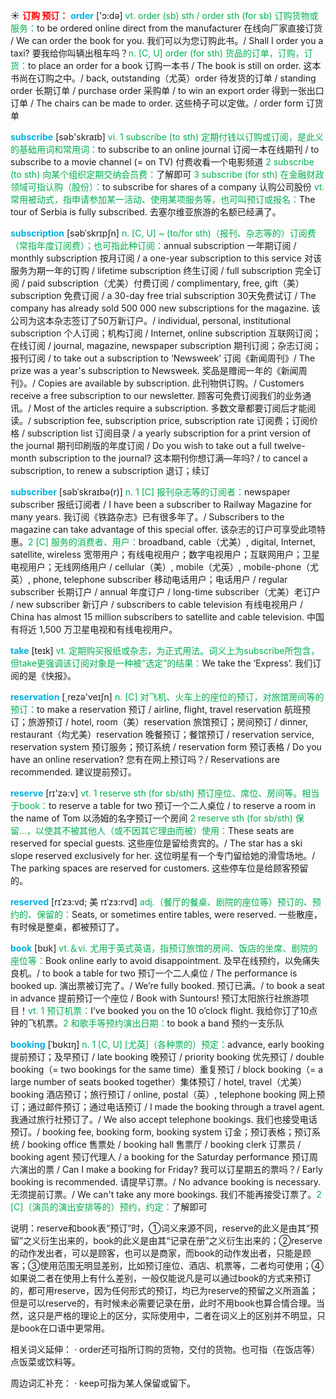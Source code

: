 ☀ <font color="red">**订购 预订：**</font>
<font color="sky blue">**order**</font> ['ɔ:də] 
<font color="#00b050">vt. order (sb) sth / order sth (for sb) 订购货物或服务：</font>to be ordered online direct from the manufacturer 在线向厂家直接订货 / We can order the book for you. 我们可以为您订购此书。/ Shall I order you a taxi? 要我给你叫辆出租车吗？<font color="#00b050">n. [C, U] order (for sth) 货品的订单，订购，订货：</font>to place an order for a book 订购一本书 / The book is still on order. 这本书尚在订购之中。/ back, outstanding（尤英）order 待发货的订单 / standing order 长期订单 / purchase order 采购单 / to win an export order 得到一张出口订单 / The chairs can be made to order. 这些椅子可以定做。/ order form 订货单 

<font color="sky blue">**subscribe**</font> [səb'skraɪb] 
<font color="#00b050">vi. 1 subscribe (to sth) 定期付钱以订购或订阅，是此义的基础用词和常用词：</font>to subscribe to an online journal 订阅一本在线期刊 / to subscribe to a movie channel (= on TV) 付费收看一个电影频道 <font color="#00b050">2 subscribe (to sth) 向某个组织定期交纳会员费：</font>了解即可 <font color="#00b050">3 subscribe (for sth) 在金融财政领域可指认购（股份）：</font>to subscribe for shares of a company 认购公司股份 <font color="#00b050">vt. 常用被动式，指申请参加某一活动、使用某项服务等，也可叫预订或报名：</font>The tour of Serbia is fully subscribed. 去塞尔维亚旅游的名额已经满了。
           
<font color="sky blue">**subscription**</font> [səbˈskrɪpʃn]
<font color="#00b050">n. [C, U] ~ (to/for sth)（报刊、杂志等的）订阅费（常指年度订阅费）；也可指此种订阅：</font>annual subscription 一年期订阅 / monthly subscription 按月订阅 / a one-year subscription to this service 对该服务为期一年的订购 / lifetime subscription 终生订阅 / full subscription 完全订阅 / paid subscription（尤美）付费订阅 / complimentary, free, gift（美）subscription 免费订阅 / a 30-day free trial subscription 30天免费试订 / The company has already sold 500 000 new subscriptions for the magazine. 该公司为这本杂志签订了50万新订户。/ individual, personal, institutional subscription 个人订阅；机构订阅 / Internet, online subscription 互联网订阅；在线订阅 / journal, magazine, newspaper subscription 期刊订阅；杂志订阅；报刊订阅 / to take out a subscription to ‘Newsweek’ 订阅《新闻周刊》/ The prize was a year's subscription to Newsweek. 奖品是赠阅一年的《新闻周刊》。/ Copies are available by subscription. 此刊物供订购。/ Customers receive a free subscription to our newsletter. 顾客可免费订阅我们的业务通讯。/ Most of the articles require a subscription. 多数文章都要订阅后才能阅读。/ subscription fee, subscription price, subscription rate 订阅费；订阅价格 / subscription list 订阅目录 / a yearly subscription for a print version of the journal 期刊印刷版的年度订阅 / Do you wish to take out a full twelve-month subscription to the journal? 这本期刊你想订满—年吗? / to cancel a subscription, to renew a subscription 退订；续订
           
<font color="sky blue">**subscriber**</font> [səbˈskraɪbə(r)]
<font color="#00b050">n. 1 [C] 报刊杂志等的订阅者：</font>newspaper subscriber 报纸订阅者 / I have been a subscriber to Railway Magazine for many years. 我订阅《铁路杂志》已有很多年了。/ Subscribers to the magazine can take advantage of this special offer. 该杂志的订户可享受此项特惠。<font color="#00b050">2 [C] 服务的消费者、用户：</font>broadband, cable（尤美）, digital, Internet, satellite, wireless 宽带用户；有线电视用户；数字电视用户；互联网用户；卫星电视用户；无线网络用户 / cellular（美）, mobile（尤英）, mobile-phone（尤英）, phone, telephone subscriber 移动电话用户；电话用户 / regular subscriber 长期订户 / annual 年度订户 / long-time subscriber（尤美）老订户 / new subscriber 新订户 / subscribers to cable television 有线电视用户 / China has almost 15 million subscribers to satellite and cable television. 中国有将近 1,500 万卫星电视和有线电视用户。

<font color="sky blue">**take**</font> [teɪk] 
<font color="#00b050">vt. 定期购买报纸或杂志，为正式用法。词义上为subscribe所包含，但take更强调该订阅对象是一种被“选定”的结果：</font>We take the ‘Express’. 我们订阅的是《快报》。

<font color="sky blue">**reservation**</font> [͵rezə'veɪʃn] 
<font color="#00b050">n. [C] 对飞机、火车上的座位的预订，对旅馆房间等的预订：</font>to make a reservation 预订 / airline, flight, travel reservation 航班预订；旅游预订 / hotel, room（美）reservation 旅馆预订；房间预订 / dinner, restaurant（均尤美）reservation 晚餐预订；餐馆预订 / reservation service, reservation system 预订服务；预订系统 / reservation form 预订表格 / Do you have an online reservation? 您有在网上预订吗？/ Reservations are recommended. 建议提前预订。

<font color="sky blue">**reserve**</font> [rɪ'zə:v] 
<font color="#00b050">vt. 1 reserve sth (for sb/sth) 预订座位、席位、房间等。相当于book：</font>to reserve a table for two 预订一个二人桌位 / to reserve a room in the name of Tom 以汤姆的名字预订一个房间 <font color="#00b050">2 reserve sth (for sb/sth) 保留…，以使其不被其他人（或不因其它理由而被）使用：</font>These seats are reserved for special guests. 这些座位是留给贵宾的。/ The star has a ski slope reserved exclusively for her. 这位明星有一个专门留给她的滑雪场地。/ The parking spaces are reserved for customers. 这些停车位是给顾客预留的。
           
<font color="sky blue">**reserved**</font> [rɪˈzɜ:vd; 美 rɪˈzɜ:rvd]
<font color="#00b050">adj.（餐厅的餐桌、剧院的座位等）预订的、预约的、保留的：</font>Seats, or sometimes entire tables, were reserved. 一些散座，有时候是整桌，都被预订了。

<font color="sky blue">**book**</font> [bʊk] 
<font color="#00b050">vt.＆vi. 尤用于英式英语，指预订旅馆的房间、饭店的坐席、剧院的座位等：</font>Book online early to avoid disappointment. 及早在线预约，以免痛失良机。/ to book a table for two 预订一个二人桌位 / The performance is booked up. 演出票被订完了。/ We’re fully booked. 预订已满。/ to book a seat in advance 提前预订一个座位 / Book with Suntours! 预订太阳旅行社旅游项目！<font color="#00b050">vt. 1 预订机票：</font>I’ve booked you on the 10 o’clock flight. 我给你订了10点钟的飞机票。<font color="#00b050">2 和歌手等预约演出日期：</font>to book a band 预约一支乐队
           
<font color="sky blue">**booking**</font> [ˈbʊkɪŋ]
<font color="#00b050">n. 1 [C, U] [尤英]（各种票的）预定：</font>advance, early booking 提前预订；及早预订 / late booking 晚预订 / priority booking 优先预订 / double booking（= two bookings for the same time）重复预订 / block booking（= a large number of seats booked together）集体预订 / hotel, travel（尤美）booking 酒店预订；旅行预订 / online, postal（英）, telephone booking 网上预订；通过邮件预订；通过电话预订 / I made the booking through a travel agent. 我通过旅行社预订了。/ We also accept telephone bookings. 我们也接受电话预订。/ booking fee, booking form, booking system 订金；预订表格；预订系统 / booking office 售票处 / booking hall 售票厅 / booking clerk 订票员 / booking agent 预订代理人 / a booking for the Saturday performance 预订周六演出的票 / Can I make a booking for Friday? 我可以订星期五的票吗？/ Early booking is recommended. 请提早订票。/ No advance booking is necessary. 无须提前订票。/ We can't take any more bookings. 我们不能再接受订票了。<font color="#00b050">2 [C]（演员的演出安排等的）预约，约定：</font>了解即可

说明：reserve和book表“预订”时，①词义来源不同，reserve的此义是由其“预留”之义衍生出来的，book的此义是由其“记录在册”之义衍生出来的；②reserve的动作发出者，可以是顾客，也可以是商家，而book的动作发出者，只能是顾客；③使用范围无明显差别，比如预订座位、酒店、机票等，二者均可使用；④如果说二者在使用上有什么差别，一般仅能说凡是可以通过book的方式来预订的，都可用reserve，因为任何形式的预订，均已为reserve的预留之义所涵盖；但是可以reserve的，有时候未必需要记录在册，此时不用book也算合情合理。当然，这只是严格的理论上的区分，实际使用中，二者在词义上的区别并不明显，只是book在口语中更常用。

相关词义延伸：
· order还可指所订购的货物，交付的货物。也可指（在饭店等）点饭菜或饮料等。

周边词汇补充：
· keep可指为某人保留或留下。
